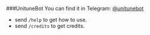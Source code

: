 ###UnituneBot
You can find it in Telegram: [@unitunebot](https://t.me/unitunebot)

 - send `/help` to get how to use.
 - send `/credits` to get credits.
